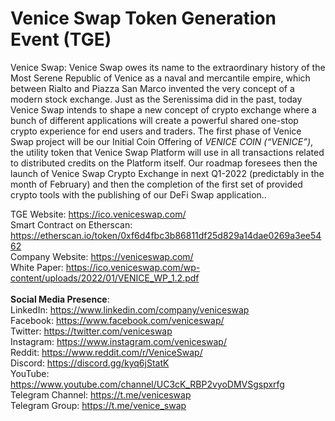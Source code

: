 # Venice Swap Token Generation Event (TGE)

Venice Swap: Venice Swap owes its name to the extraordinary history of the Most Serene Republic of Venice as a naval and mercantile empire, which between Rialto and Piazza San Marco invented the very concept of a modern stock exchange. Just as the Serenissima did in the past, today Venice Swap intends to shape a new concept of crypto exchange where a bunch of different applications will create a powerful shared one-stop crypto experience for end users and traders. The first phase of Venice Swap project will be our Initial Coin Offering of <i>VENICE COIN (“VENICE”)</i>, the utility token that Venice Swap Platform will use in all transactions related to distributed credits on the Platform itself. Our roadmap foresees then the launch of Venice Swap Crypto Exchange in next Q1-2022 (predictably in the month of February) and then the completion of the first set of provided crypto tools with the publishing of our DeFi Swap application..<br>

TGE Website: https://ico.veniceswap.com/<br>
Smart Contract on Etherscan: https://etherscan.io/token/0xf6d4fbc3b86811df25d829a14dae0269a3ee5462<br>
Company Website: https://veniceswap.com/<br>
White Paper: https://ico.veniceswap.com/wp-content/uploads/2022/01/VENICE_WP_1.2.pdf<br>
<br><b>Social Media Presence</b>:<br>
LinkedIn: https://www.linkedin.com/company/veniceswap<br>
Facebook: https://www.facebook.com/veniceswap/<br>
Twitter: https://twitter.com/veniceswap<br>
Instagram: https://www.instagram.com/veniceswap/<br>
Reddit: https://www.reddit.com/r/VeniceSwap/<br>
Discord: https://discord.gg/kyq6jStatK<br>
YouTube: https://www.youtube.com/channel/UC3cK_RBP2vyoDMVSgspxrfg<br>
Telegram Channel: https://t.me/veniceswap<br>
Telegram Group: https://t.me/venice_swap
